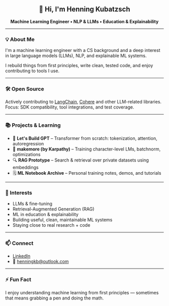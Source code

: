 <div align="center">

## 👋 Hi, I'm Henning Kubatzsch

**Machine Learning Engineer • NLP & LLMs • Education & Explainability**

</div>

---

### 💡 About Me

I'm a machine learning engineer with a CS background and a deep interest in large language models (LLMs), NLP, and explainable ML systems.

I rebuild things from first principles, write clean, tested code, and enjoy contributing to tools I use.

---

### 🛠️ Open Source

Actively contributing to [LangChain](https://github.com/langchain-ai/langchain), [Cohere](https://github.com/cohere-ai) and other LLM-related libraries.  
Focus: SDK compatibility, tool integrations, and test coverage.

---

### 📚 Projects & Learning

* 🧠 **Let's Build GPT** – Transformer from scratch: tokenization, attention, autoregression  
* 🧱 **makemore (by Karpathy)** – Training character-level LMs, batchnorm, optimizations  
* 🔍 **RAG Prototype** – Search & retrieval over private datasets using embeddings  
* 🗒️ **ML Notebook Archive** – Personal training notes, demos, and tutorials

---

### 🧭 Interests

* LLMs & fine-tuning  
* Retrieval-Augmented Generation (RAG)  
* ML in education & explainability  
* Building useful, clean, maintainable ML systems  
* Staying close to real research + code

---

### 📫 Connect

* [LinkedIn](https://www.linkedin.com/in/deinlink)  
* 📧 [henningkb@outlook.com](mailto:henningkb@outlook.com)

---

### ⚡ Fun Fact

I enjoy understanding machine learning from first principles — sometimes that means grabbing a pen and doing the math.

